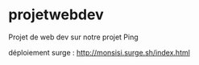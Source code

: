 # projetwebdev
Projet de web dev sur notre projet Ping

déploiement surge : http://monsisi.surge.sh/index.html